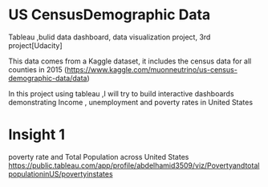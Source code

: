 # US CensusDemographic Data
Tableau ,bulid data dashboard, data visualization project, 3rd project[Udacity]

This data comes from a Kaggle dataset, it includes the census data for all counties in 2015 (https://www.kaggle.com/muonneutrino/us-census-demographic-data/data)

In this project using  tableau ,I will try to build interactive dashboards demonstrating Income , unemployment and poverty rates in United States
# Insight 1
poverty rate and Total Population across United States
https://public.tableau.com/app/profile/abdelhamid3509/viz/PovertyandtotalpopulationinUS/povertyinstates
